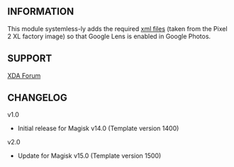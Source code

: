 ## INFORMATION

This module systemless-ly adds the required [xml files](https://www.xda-developers.com/enable-google-lens-in-google-photos-right-now/) (taken from the Pixel 2 XL factory image) so that Google Lens is enabled in Google Photos.

## SUPPORT

[XDA Forum](https://forum.xda-developers.com/oneplus-5/themes/magisk-enable-google-lens-google-photos-t3694140)

## CHANGELOG

v1.0
- Initial release for Magisk v14.0 (Template version 1400)

v2.0
- Update for Magisk v15.0 (Template version 1500)
